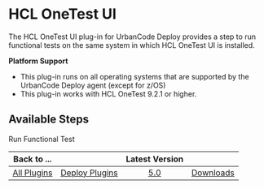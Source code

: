 
HCL OneTest UI
==============


The HCL OneTest UI plug-in for UrbanCode Deploy provides a step to run functional tests on the same system in which HCL OneTest UI is installed.


 **Platform Support**
* This plug-in runs on all operating systems that are supported by the UrbanCode Deploy agent (except for z/OS)
* This plug-in works with HCL OneTest 9.2.1 or higher.



Available Steps
---------------


Run Functional Test





|Back to ...||Latest Version||
| :---: | :---: | :---: | :---: |
|[All Plugins](../../index.md)|[Deploy Plugins](../README.md)|[5.0](https://raw.githubusercontent.com/UrbanCode/IBM-UCD-PLUGINS/main/files/HCLOneTestUI/HOT-UI-UCD-5.0.zip)|[Downloads](downloads.md)|
